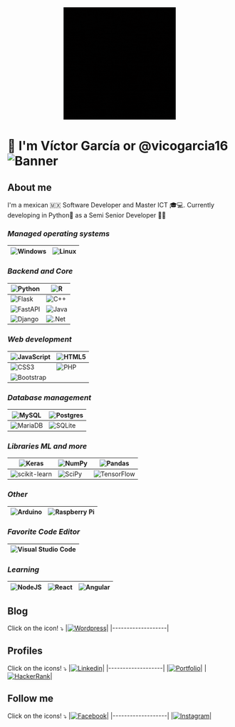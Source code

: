 

<center>
<img src="https://github.com/vicogarcia16/vicogarcia16/blob/main/saludo.gif" alt="Banner" width="50%" height="auto">
 
</center>
<center>

</center>


# 👋 I'm Víctor García or @vicogarcia16  <img src="https://i.giphy.com/media/du3J3cXyzhj75IOgvA/giphy.webp" alt="Banner" width="7%" height="auto">

## About me
I'm a mexican 🇲🇽 Software Developer and Master ICT :mortar_board::computer:. Currently developing in Python🐍 as a Semi Senior Developer 🧑‍💼

### *Managed operating systems*  

|![Windows](https://img.shields.io/badge/Windows-0078D6?style=for-the-badge&logo=windows&logoColor=white)|![Linux](https://img.shields.io/badge/Linux-FCC624?style=for-the-badge&logo=linux&logoColor=black)|
|-------------------|-------------|


### *Backend and Core*

|![Python](https://img.shields.io/badge/python-3670A0?style=for-the-badge&logo=python&logoColor=ffdd54)|![R](https://img.shields.io/badge/r-%23276DC3.svg?style=for-the-badge&logo=r&logoColor=white)|
|-------------|-------------|
|![Flask](https://img.shields.io/badge/flask-%23000.svg?style=for-the-badge&logo=flask&logoColor=white)|![C++](https://img.shields.io/badge/c++-%2300599C.svg?style=for-the-badge&logo=c%2B%2B&logoColor=white)|
|![FastAPI](https://img.shields.io/badge/FastAPI-005571?style=for-the-badge&logo=fastapi)|![Java](https://img.shields.io/badge/java-%23ED8B00.svg?style=for-the-badge&logo=java&logoColor=white)|
|![Django](https://img.shields.io/badge/django-%23092E20.svg?style=for-the-badge&logo=django&logoColor=white)|![.Net](https://img.shields.io/badge/.NET-5C2D91?style=for-the-badge&logo=.net&logoColor=white)|


### *Web development*

|![JavaScript](https://img.shields.io/badge/javascript-%23323330.svg?style=for-the-badge&logo=javascript&logoColor=%23F7DF1E)|![HTML5](https://img.shields.io/badge/html5-%23E34F26.svg?style=for-the-badge&logo=html5&logoColor=white)|
|-------------|-------------|  
|![CSS3](https://img.shields.io/badge/css3-%231572B6.svg?style=for-the-badge&logo=css3&logoColor=white)|![PHP](https://img.shields.io/badge/php-%23777BB4.svg?style=for-the-badge&logo=php&logoColor=white)|
|![Bootstrap](https://img.shields.io/badge/bootstrap-%23563D7C.svg?style=for-the-badge&logo=bootstrap&logoColor=white)|

### *Database management*

|![MySQL](https://img.shields.io/badge/mysql-%2300f.svg?style=for-the-badge&logo=mysql&logoColor=white)|![Postgres](https://img.shields.io/badge/postgres-%23316192.svg?style=for-the-badge&logo=postgresql&logoColor=white)|
|-------------------|-------------|
|![MariaDB](https://img.shields.io/badge/MariaDB-003545?style=for-the-badge&logo=mariadb&logoColor=white)|![SQLite](https://img.shields.io/badge/sqlite-%2307405e.svg?style=for-the-badge&logo=sqlite&logoColor=white)|

### *Libraries ML and more*

|![Keras](https://img.shields.io/badge/Keras-%23D00000.svg?style=for-the-badge&logo=Keras&logoColor=white)|![NumPy](https://img.shields.io/badge/numpy-%23013243.svg?style=for-the-badge&logo=numpy&logoColor=white)|![Pandas](https://img.shields.io/badge/pandas-%23150458.svg?style=for-the-badge&logo=pandas&logoColor=white)|
|-------------------|-------------|---------------|  
![scikit-learn](https://img.shields.io/badge/scikit--learn-%23F7931E.svg?style=for-the-badge&logo=scikit-learn&logoColor=white)|![SciPy](https://img.shields.io/badge/SciPy-%230C55A5.svg?style=for-the-badge&logo=scipy&logoColor=%white)|![TensorFlow](https://img.shields.io/badge/TensorFlow-%23FF6F00.svg?style=for-the-badge&logo=TensorFlow&logoColor=white)|![OpenCV](https://img.shields.io/badge/opencv-%23white.svg?style=for-the-badge&logo=opencv&logoColor=white)|

### *Other*

|![Arduino](https://img.shields.io/badge/-Arduino-00979D?style=for-the-badge&logo=Arduino&logoColor=white)|![Raspberry Pi](https://img.shields.io/badge/-RaspberryPi-C51A4A?style=for-the-badge&logo=Raspberry-Pi)|
|-------------------|-------------|  


### *Favorite Code Editor* 

|![Visual Studio Code](https://img.shields.io/badge/Visual%20Studio%20Code-0078d7.svg?style=for-the-badge&logo=visual-studio-code&logoColor=white)|
|-------------------|  
 

### *Learning*

|![NodeJS](https://img.shields.io/badge/node.js-6DA55F?style=for-the-badge&logo=node.js&logoColor=white)|![React](https://img.shields.io/badge/react-%2320232a.svg?style=for-the-badge&logo=react&logoColor=%2361DAFB)|![Angular](https://img.shields.io/badge/angular-%23DD0031.svg?style=for-the-badge&logo=angular&logoColor=white)|
|-------------------|-------------|-------------|  


## Blog
Click on the icon! ⤵️
|[<img src='https://img.shields.io/badge/WordPress-%23117AC9.svg?style=for-the-badge&logo=WordPress&logoColor=white' alt='Wordpress'>](http://www.vicogarcia.com)|
|-------------------|


## Profiles
Click on the icons! ⤵️
|[<img src='https://img.shields.io/badge/linkedin-%230077B5.svg?style=for-the-badge&logo=linkedin&logoColor=white' alt='Linkedin'>](https://www.linkedin.com/in/vicogarcia/)|
|-------------------|
|[<img src='https://img.shields.io/badge/Portfolio-%23000000.svg?style=for-the-badge&logo=firefox&logoColor=#FF7139' alt='Portfolio'>](http://www.vicogarcia.com/cv)|
|[<img src='https://img.shields.io/badge/-Hackerrank-2EC866?style=for-the-badge&logo=HackerRank&logoColor=white' alt='HackerRank'>](https://www.hackerrank.com/vicogarcia16)|


## Follow me
Click on the icons! ⤵️
|[<img src='https://img.shields.io/badge/Facebook-%231877F2.svg?style=for-the-badge&logo=Facebook&logoColor=white' alt='Facebook'>](https://www.facebook.com/VNoJo)|
|-------------------|
|[<img src='https://img.shields.io/badge/Instagram-%23E4405F.svg?style=for-the-badge&logo=Instagram&logoColor=white' alt='Instagram'>](https://www.instagram.com/vicogarcia16/)|

